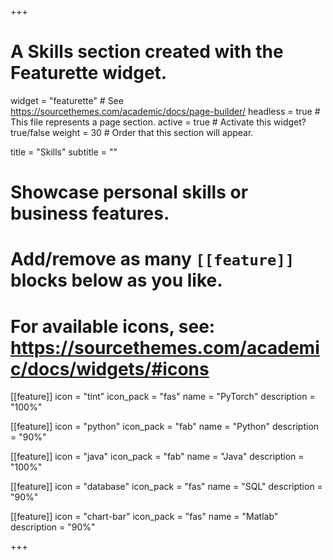 +++
# A Skills section created with the Featurette widget.
widget = "featurette"  # See https://sourcethemes.com/academic/docs/page-builder/
headless = true  # This file represents a page section.
active = true  # Activate this widget? true/false
weight = 30  # Order that this section will appear.

title = "Skills"
subtitle = ""

# Showcase personal skills or business features.
# 
# Add/remove as many `[[feature]]` blocks below as you like.
# 
# For available icons, see: https://sourcethemes.com/academic/docs/widgets/#icons


[[feature]]
  icon = "tint"
  icon_pack = "fas"
  name = "PyTorch"
  description = "100%" 

[[feature]]
  icon = "python"
  icon_pack = "fab"
  name = "Python"
  description = "90%"
  
[[feature]]
  icon = "java"
  icon_pack = "fab"
  name = "Java"
  description = "100%" 
  
[[feature]]
  icon = "database"
  icon_pack = "fas"
  name = "SQL"
  description = "90%"
  
[[feature]]
  icon = "chart-bar"
  icon_pack = "fas"
  name = "Matlab"
  description = "90%"

+++
